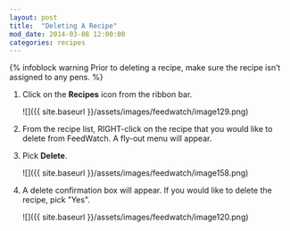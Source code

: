 ```yaml
---
layout: post
title:  "Deleting A Recipe"
mod_date: 2014-03-08 12:00:00
categories: recipes
---
```


{% infoblock warning Prior to deleting a recipe, make sure the recipe isn’t assigned to any pens. %}

1.	Click on the **Recipes** icon from the ribbon bar.

	![]({{ site.baseurl }}/assets/images/feedwatch/image129.png)

2.	From the recipe list, RIGHT-click on the recipe that you would like to delete from FeedWatch.  A fly-out menu will appear.
3.	Pick **Delete**.

	![]({{ site.baseurl }}/assets/images/feedwatch/image158.png)

4.	A delete confirmation box will appear.  If you would like to delete the recipe, pick "Yes".

	![]({{ site.baseurl }}/assets/images/feedwatch/image120.png)

